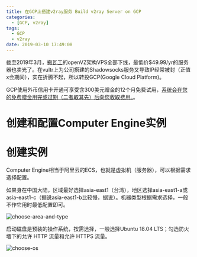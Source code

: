 ```yaml
---
title: 在GCP上搭建v2ray服务 Build v2ray Server on GCP
categories:
  - [GCP, v2ray]
tags:
  - GCP
  - v2ray
date: 2019-03-10 17:49:08
---
```


截至2019年3月，[搬瓦工](https://bandwagonhost.com)的openVZ架构VPS全部下线，最低价$49.99/yr的服务器也卖光了。在vultr上为公司搭建的Shadowsocks服务又导致IP经常被封（正值x会期间），实在折腾不起，所以转投GCP(Google Cloud Platform)。

GCP使用外币信用卡开通可享受含300美元赠金的12个月免费试用，[系统会在您的免费赠金用完或过期（二者取其先）后向您收取费用。](https://cloud.google.com/free/docs/gcp-free-tier#how-to-upgrade)。

# 创建和配置Computer Engine实例

# 创建实例

Computer Engine相当于阿里云的ECS，也就是虚拟机（服务器），可以根据需求选择配置。

如果身在中国大陆，区域最好选择asia-east1（台湾），地区选择asia-east1-a或asia-east1-c（据说asia-east1-b比较慢，据说）。机器类型根据需求选择，一般不作它用时最低配置即可。

![choose-area-and-type](choose-area-and-type.jpg)

启动磁盘是预装的操作系统，按需选择，一般选择Ubuntu 18.04 LTS；勾选防火墙下的允许 HTTP 流量和允许 HTTPS 流量。

![choose-os](choose-os.jpg)

